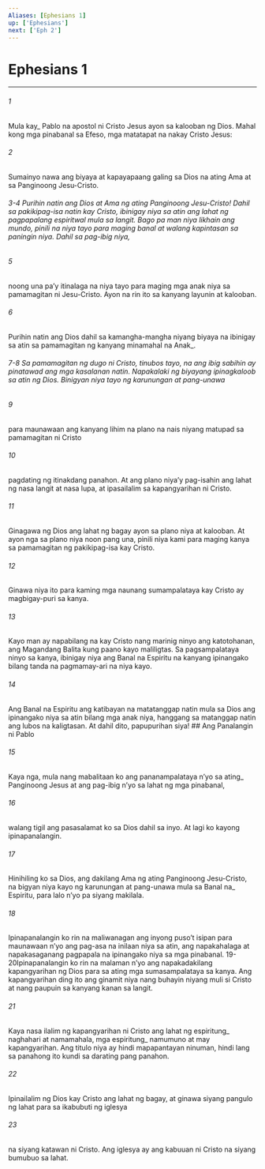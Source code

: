 ```yaml
---
Aliases: [Ephesians 1]
up: ['Ephesians']
next: ['Eph 2']
---
```

# Ephesians 1

***






















###### 1 










Mula kay_ Pablo na apostol ni Cristo Jesus ayon sa kalooban ng Dios. Mahal kong mga pinabanal sa Efeso, mga matatapat na nakay Cristo Jesus: 





















###### 2 










Sumainyo nawa ang biyaya at kapayapaang galing sa Dios na ating Ama at sa Panginoong Jesu-Cristo.

###### 3-4 Purihin natin ang Dios at Ama ng ating Panginoong Jesu-Cristo! Dahil sa pakikipag-isa natin kay Cristo, ibinigay niya sa atin ang lahat ng pagpapalang espiritwal mula sa langit. Bago pa man niya likhain ang mundo, pinili na niya tayo para maging banal at walang kapintasan sa paningin niya. Dahil sa pag-ibig niya, 





















###### 5 










noong una paʼy itinalaga na niya tayo para maging mga anak niya sa pamamagitan ni Jesu-Cristo. Ayon na rin ito sa kanyang layunin at kalooban. 





















###### 6 










Purihin natin ang Dios dahil sa kamangha-mangha niyang biyaya na ibinigay sa atin sa pamamagitan ng kanyang minamahal na Anak_.

###### 7-8 Sa pamamagitan ng dugo ni Cristo, tinubos tayo, na ang ibig sabihin ay pinatawad ang mga kasalanan natin. Napakalaki ng biyayang ipinagkaloob sa atin ng Dios. Binigyan niya tayo ng karunungan at pang-unawa 





















###### 9 










para maunawaan ang kanyang lihim na plano na nais niyang matupad sa pamamagitan ni Cristo 





















###### 10 










pagdating ng itinakdang panahon. At ang plano niyaʼy pag-isahin ang lahat ng nasa langit at nasa lupa, at ipasailalim sa kapangyarihan ni Cristo. 





















###### 11 










Ginagawa ng Dios ang lahat ng bagay ayon sa plano niya at kalooban. At ayon nga sa plano niya noon pang una, pinili niya kami para maging kanya sa pamamagitan ng pakikipag-isa kay Cristo. 





















###### 12 










Ginawa niya ito para kaming mga naunang sumampalataya kay Cristo ay magbigay-puri sa kanya. 





















###### 13 










Kayo man ay napabilang na kay Cristo nang marinig ninyo ang katotohanan, ang Magandang Balita kung paano kayo maliligtas. Sa pagsampalataya ninyo sa kanya, ibinigay niya ang Banal na Espiritu na kanyang ipinangako bilang tanda na pagmamay-ari na niya kayo. 





















###### 14 










Ang Banal na Espiritu ang katibayan na matatanggap natin mula sa Dios ang ipinangako niya sa atin bilang mga anak niya, hanggang sa matanggap natin ang lubos na kaligtasan. At dahil dito, papupurihan siya! ## Ang Panalangin ni Pablo 





















###### 15 










Kaya nga, mula nang mabalitaan ko ang pananampalataya nʼyo sa ating_ Panginoong Jesus at ang pag-ibig nʼyo sa lahat ng mga pinabanal, 





















###### 16 










walang tigil ang pasasalamat ko sa Dios dahil sa inyo. At lagi ko kayong ipinapanalangin. 





















###### 17 










Hinihiling ko sa Dios, ang dakilang Ama ng ating Panginoong Jesu-Cristo, na bigyan niya kayo ng karunungan at pang-unawa mula sa Banal na_ Espiritu, para lalo nʼyo pa siyang makilala. 





















###### 18 










Ipinapanalangin ko rin na maliwanagan ang inyong pusoʼt isipan para maunawaan nʼyo ang pag-asa na inilaan niya sa atin, ang napakahalaga at napakasaganang pagpapala na ipinangako niya sa mga pinabanal. 19-20Ipinapanalangin ko rin na malaman nʼyo ang napakadakilang kapangyarihan ng Dios para sa ating mga sumasampalataya sa kanya. Ang kapangyarihan ding ito ang ginamit niya nang buhayin niyang muli si Cristo at nang paupuin sa kanyang kanan sa langit. 





















###### 21 










Kaya nasa ilalim ng kapangyarihan ni Cristo ang lahat ng espiritung_ naghahari at namamahala, mga espiritung_ namumuno at may kapangyarihan. Ang titulo niya ay hindi mapapantayan ninuman, hindi lang sa panahong ito kundi sa darating pang panahon. 





















###### 22 










Ipinailalim ng Dios kay Cristo ang lahat ng bagay, at ginawa siyang pangulo ng lahat para sa ikabubuti ng iglesya 





















###### 23 










na siyang katawan ni Cristo. Ang iglesya ay ang kabuuan ni Cristo na siyang bumubuo sa lahat.
